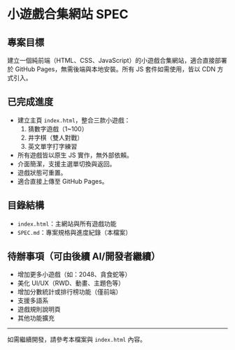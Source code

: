 # 小遊戲合集網站 SPEC

## 專案目標
建立一個純前端（HTML、CSS、JavaScript）的小遊戲合集網站，適合直接部署於 GitHub Pages，無需後端與本地安裝。所有 JS 套件如需使用，皆以 CDN 方式引入。

## 已完成進度
- 建立主頁 `index.html`，整合三款小遊戲：
  1. 猜數字遊戲（1~100）
  2. 井字棋（雙人對戰）
  3. 英文單字打字練習
- 所有遊戲皆以原生 JS 實作，無外部依賴。
- 介面簡潔，支援主選單切換與返回。
- 遊戲狀態可重置。
- 適合直接上傳至 GitHub Pages。

## 目錄結構
- `index.html`：主網站與所有遊戲功能
- `SPEC.md`：專案規格與進度紀錄（本檔案）

## 待辦事項（可由後續 AI/開發者繼續）
- 增加更多小遊戲（如：2048、貪食蛇等）
- 美化 UI/UX（RWD、動畫、主題色等）
- 增加分數統計或排行榜功能（僅前端）
- 支援多語系
- 遊戲規則說明頁
- 其他功能擴充

---
如需繼續開發，請參考本檔案與 `index.html` 內容。
